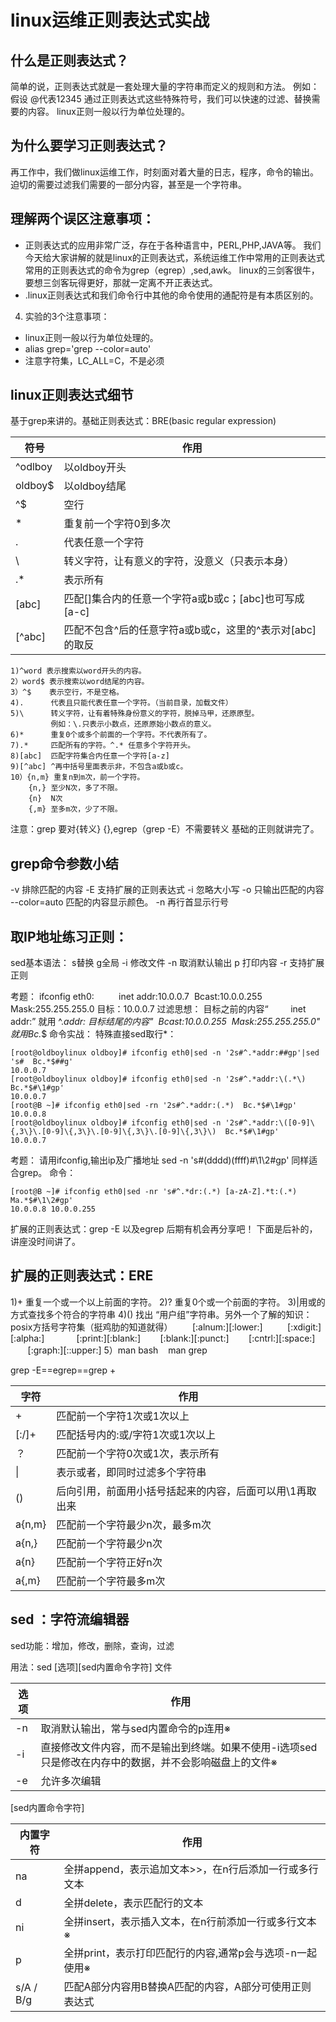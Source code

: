 # linux运维正则表达式实战

## 什么是正则表达式？

简单的说，正则表达式就是一套处理大量的字符串而定义的规则和方法。
例如：假设 @代表12345 
通过正则表达式这些特殊符号，我们可以快速的过滤、替换需要的内容。
linux正则一般以行为单位处理的。

## 为什么要学习正则表达式？

再工作中，我们做linux运维工作，时刻面对着大量的日志，程序，命令的输出。
迫切的需要过滤我们需要的一部分内容，甚至是一个字符串。

## 理解两个误区注意事项：

- 正则表达式的应用非常广泛，存在于各种语言中，PERL,PHP,JAVA等。
我们今天给大家讲解的就是linux的正则表达式，系统运维工作中常用的正则表达式
常用的正则表达式的命令为grep（egrep）,sed,awk。
linux的三剑客很牛，要想三剑客玩得更好，那就一定离不开正表达式。
- .linux正则表达式和我们命令行中其他的命令使用的通配符是有本质区别的。

4. 实验的3个注意事项：
- linux正则一般以行为单位处理的。
- alias grep='grep --color=auto'
- 注意字符集，LC_ALL=C，不是必须

## linux正则表达式细节

基于grep来讲的。基础正则表达式：BRE(basic regular expression)

| 符号    | 作用                                                     |
| ------- | -------------------------------------------------------- |
| ^odlboy | 以oldboy开头                                             |
| oldboy$ | 以oldboy结尾                                             |
| ^$      | 空行                                                     |
| *       | 重复前一个字符0到多次                                    |
| .       | 代表任意一个字符                                         |
| \       | 转义字符，让有意义的字符，没意义（只表示本身）           |
| .*      | 表示所有                                                 |
| [abc]   | 匹配[]集合内的任意一个字符a或b或c；[abc]也可写成[a-c]    |
| [^abc]  | 匹配不包含^后的任意字符a或b或c，这里的^表示对[abc]的取反 |

```
1)^word 表示搜索以word开头的内容。
2）word$ 表示搜索以word结尾的内容。
3）^$    表示空行，不是空格。
4).      代表且只能代表任意一个字符。（当前目录，加载文件）
5)\      转义字符，让有着特殊身份意义的字符，脱掉马甲，还原原型。
         例如：\.只表示小数点，还原原始小数点的意义。
6)*      重复0个或多个前面的一个字符。不代表所有了。
7).*     匹配所有的字符。^.* 任意多个字符开头。
8)[abc]  匹配字符集合内任意一个字符[a-z]
9)[^abc] ^再中括号里面表示非，不包含a或b或c。
10）{n,m} 重复n到m次，前一个字符。
    {n,} 至少N次，多了不限。
    {n}  N次
    {,m} 至多m次，少了不限。
```
注意：grep 要对{转义} \{\},egrep（grep -E）不需要转义
基础的正则就讲完了。

## grep命令参数小结

-v 排除匹配的内容
-E 支持扩展的正则表达式
-i 忽略大小写
-o 只输出匹配的内容
--color=auto 匹配的内容显示颜色。
-n 再行首显示行号

## 取IP地址练习正则：

sed基本语法：
s替换
g全局
-i 修改文件
-n 取消默认输出
 p 打印内容
-r 支持扩展正则

考题：
ifconfig eth0:
         inet addr:10.0.0.7  Bcast:10.0.0.255  Mask:255.255.255.0
目标：10.0.0.7
过滤思想：
目标之前的内容“         inet addr:” 就用 ^.*addr:
目标结尾的内容"  Bcast:10.0.0.255  Mask:255.255.255.0"   就用Bc.*$
命令实战：
特殊直接sed取行*：
```
[root@oldboylinux oldboy]# ifconfig eth0|sed -n '2s#^.*addr:##gp'|sed 's#  Bc.*$##g'
10.0.0.7
[root@oldboylinux oldboy]# ifconfig eth0|sed -n '2s#^.*addr:\(.*\)  Bc.*$#\1#gp'
10.0.0.7
[root@B ~]# ifconfig eth0|sed -rn '2s#^.*addr:(.*)  Bc.*$#\1#gp'
10.0.0.8
[root@oldboylinux oldboy]# ifconfig eth0|sed -n '2s#^.*addr:\([0-9]\{,3\}\.[0-9]\{,3\}\.[0-9]\{,3\}\.[0-9]\{,3\}\)  Bc.*$#\1#gp'
10.0.0.7
```
考题：
请用ifconfig,输出ip及广播地址
sed  -n 's#\(dddd\)\(ffff\)#\1\2#gp' 同样适合grep。
命令：
```
[root@B ~]# ifconfig eth0|sed -nr 's#^.*dr:(.*) [a-zA-Z].*t:(.*)  Ma.*$#\1\2#gp'   
10.0.0.8 10.0.0.255
```
扩展的正则表达式：grep -E 以及egrep
后期有机会再分享吧！
下面是后补的，讲座没时间讲了。

## 扩展的正则表达式：ERE

1)+ 重复一个或一个以上前面的字符。
2)? 重复0个或一个前面的字符。
3)|用或的方式查找多个符合的字符串
4)() 找出 “用户组”字符串。另外一个了解的知识：posix方括号字符集（挺鸡肋的知道就得）
       [:alnum:][:lower:]          [:xdigit:][:alpha:]             [:print:][:blank:]
       [:blank:][:punct:]
       [:cntrl:][:space:]
       [:graph:][::upper:]
5）man bash
   man grep

grep -E==egrep==grep \+

| 字符   | 作用                                                     |
| ------ | -------------------------------------------------------- |
| +      | 匹配前一个字符1次或1次以上                               |
| [:/]+  | 匹配括号内的:或/字符1次或1次以上                         |
| ？     | 匹配前一个字符0次或1次，表示所有                         |
| \|     | 表示或者，即同时过滤多个字符串                           |
| ()     | 后向引用，前面用小括号括起来的内容，后面可以用\1再取出来 |
| a{n,m} | 匹配前一个字符最少n次，最多m次                           |
| a{n,}  | 匹配前一个字符最少n次                                    |
| a{n}   | 匹配前一个字符正好n次                                    |
| a{,m}  | 匹配前一个字符最多m次                                    |

## sed ：字符流编辑器 

sed功能：增加，修改，删除，查询，过滤

用法：sed  [选项][sed内置命令字符]  文件

| 选项 | 作用                                                         |
| ---- | ------------------------------------------------------------ |
| -n   | 取消默认输出，常与sed内置命令的p连用※                        |
| -i   | 直接修改文件内容，而不是输出到终端。如果不使用-i选项sed只是修改在内存中的数据，并不会影响磁盘上的文件※ |
| -e   | 允许多次编辑                                                 |

[sed内置命令字符]

| 内置字符  | 作用                                                     |
| --------- | -------------------------------------------------------- |
| na        | 全拼append，表示追加文本>>，在n行后添加一行或多行文本    |
| d         | 全拼delete，表示匹配行的文本                             |
| ni        | 全拼insert，表示插入文本，在n行前添加一行或多行文本※     |
| p         | 全拼print，表示打印匹配行的内容,通常p会与选项-n一起使用※ |
| s/A / B/g | 匹配A部分内容用B替换A匹配的内容，A部分可使用正则表达式   |